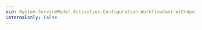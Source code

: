```yaml
---
uid: System.ServiceModel.Activities.Configuration.WorkflowControlEndpointCollectionElement
internalonly: False
---
```

